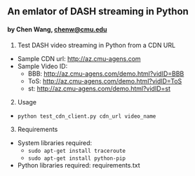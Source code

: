 ## An emlator of DASH streaming in Python

#### by Chen Wang, chenw@cmu.edu

1. Test DASH video streaming in Python from a CDN URL
  * Sample CDN url: http://az.cmu-agens.com
  * Sample Video ID:
    - BBB: http://az.cmu-agens.com/demo.html?vidID=BBB
    - ToS: http://az.cmu-agens.com/demo.html?vidID=ToS
    - st: http://az.cmu-agens.com/demo.html?vidID=st

2. Usage
  * `python test_cdn_client.py cdn_url video_name`

3. Requirements
  * System libraries required:
    - `sudo apt-get install traceroute`
    - `sudo apt-get install python-pip`
  * Python libraries required: requirements.txt

